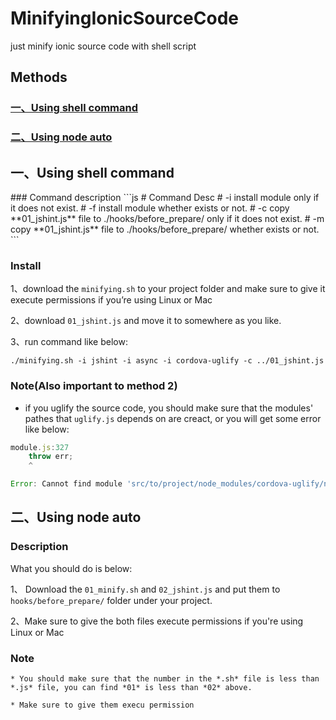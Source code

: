 # MinifyingIonicSourceCode
just minify ionic source code with shell script
## Methods
### [一、Using shell command](#1)
### [二、Using node auto](#2)

<h2 id = '1'>一、Using shell command</h2>
### Command description
```js
#  	Command					Desc
#	-i  					install module only if it does not exist.
#   -f  					install module whether exists or not.
#   -c						copy **01_jshint.js** file to ./hooks/before_prepare/ only if it does not exist.
#   -m  					copy **01_jshint.js** file to ./hooks/before_prepare/ whether exists or not.
```

### Install 

1、download the `minifying.sh` to your project folder and  make sure to give it execute permissions if you’re using Linux or Mac

2、download `01_jshint.js` and move it to somewhere as you like.

3、run command like below:

```shell
./minifying.sh -i jshint -i async -i cordova-uglify -c ../01_jshint.js
```

### Note(Also important to method 2)
* if you uglify the source code, you should make sure that the modules' pathes that `uglify.js` depends on are creact, or you will get some error like below:

```js
module.js:327
    throw err;
    ^

Error: Cannot find module 'src/to/project/node_modules/cordova-uglify/node_modules/1/uglify-js'

```
<h2 id = '2'>二、Using node auto</h2>

### Description

What you should do is below:

1、 Download the `01_minify.sh` and `02_jshint.js` and put them to `hooks/before_prepare/` folder under your project.

2、Make sure to give the both files execute permissions if you're using Linux or Mac

### **Note**

```
* You should make sure that the number in the *.sh* file is less than *.js* file, you can find *01* is less than *02* above.

* Make sure to give them execu permission
```
